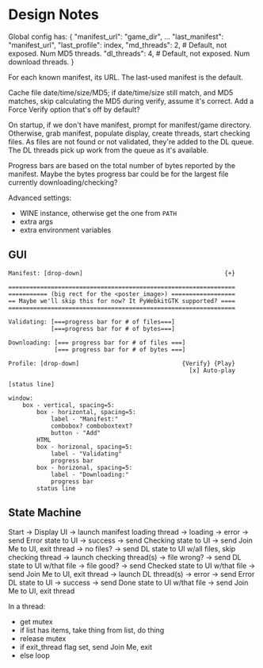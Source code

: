 # Design Notes

Global config has: {
    "manifest_url": "game_dir",
    ...
    "last_manifest": "manifest_url",
    "last_profile": index,
    "md_threads": 2,  # Default, not exposed. Num MD5 threads.
    "dl_threads": 4,  # Default, not exposed. Num download threads.
}

For each known manifest, its URL. The last-used manifest is the default.

Cache file date/time/size/MD5; if date/time/size still match, and MD5 matches,
skip calculating the MD5 during verify, assume it's correct. Add a Force Verify
option that's off by default?

On startup, if we don't have manifest, prompt for manifest/game directory.
Otherwise, grab manifest, populate display, create threads, start checking
files. As files are not found or not validated, they're added to the DL queue.
The DL threads pick up work from the queue as it's available.

Progress bars are based on the total number of bytes reported by the manifest.
Maybe the bytes progress bar could be for the largest file currently
downloading/checking?

Advanced settings:

* WINE instance, otherwise get the one from `PATH`
* extra args
* extra environment variables

## GUI

```
Manifest: [drop-down]                                        {+}

================================================================
=========== (big rect for the <poster_image>) ==================
== Maybe we'll skip this for now? It PyWebkitGTK supported? ====
================================================================

Validating: [===progress bar for # of files===]
            [===progress bar for # of bytes===]

Downloading: [=== progress bar for # of files ===]
             [=== progress bar for # of bytes ===]

Profile: [drop-down]                             {Verify} {Play}
                                                   [x] Auto-play

[status line]
```

```
window:
    box - vertical, spacing=5:
        box - horizontal, spacing=5:
            label - "Manifest:"
            combobox? comboboxtext?
            button - "Add"
        HTML
        box - horizonal, spacing=5:
            label - "Validating"
            progress bar
        box - horizonal, spacing=5:
            label - "Downloading:"
            progress bar
        status line
```

## State Machine

Start
-> Display UI
   -> launch manifest loading thread
      -> loading
      -> error -> send Error state to UI
      -> success -> send Checking state to UI
      -> send Join Me to UI, exit thread
   -> no files? -> send DL state to UI w/all files, skip checking thread
   -> launch checking thread(s)
      -> file wrong? -> send DL state to UI w/that file
      -> file good? -> send Checked state to UI w/that file
      -> send Join Me to UI, exit thread
   -> launch DL thread(s)
      -> error -> send Error DL state to UI
      -> success -> send Done state to UI w/that file
      -> send Join Me to UI, exit thread

In a thread:
- get mutex
- if list has items, take thing from list, do thing
- release mutex
- if exit_thread flag set, send Join Me, exit
- else loop
